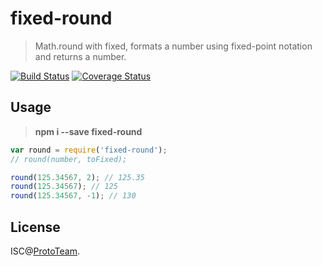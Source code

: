 # fixed-round

> Math.round with fixed, formats a number using fixed-point notation and returns a number.

[![Build Status](https://travis-ci.org/TCharts/fixed-round.svg?branch=master)](https://travis-ci.org/TCharts/fixed-round) [![Coverage Status](https://coveralls.io/repos/github/TCharts/fixed-round/badge.svg)](https://coveralls.io/github/TCharts/fixed-round)


## Usage

> **npm i --save fixed-round**


```js
var round = require('fixed-round');
// round(number, toFixed);

round(125.34567, 2); // 125.35
round(125.34567); // 125
round(125.34567, -1); // 130
```


## License

ISC@[ProtoTeam](https://github.com/ProtoTeam).

